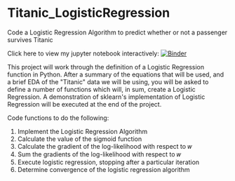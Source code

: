 # Titanic_LogisticRegression
Code a Logistic Regression Algorithm to predict whether or not a passenger survives Titanic

Click here to view my jupyter notebook interactively: [![Binder](https://mybinder.org/badge_logo.svg)](https://mybinder.org/v2/gh/Smitha28/Titanic_LogisticRegression/master)

This project will work through the definition of a Logistic Regression function in Python. After a summary of the equations that will be used, and a brief EDA of the "Titanic" data we will be using, you will be asked to define a number of functions which will, in sum, create a Logistic Regression. A demonstration of sklearn's implementation of Logistic Regression will be executed at the end of the project.

Code functions to do the following:

1. Implement the Logistic Regression Algorithm
2. Calculate the value of the sigmoid function
3. Calculate the gradient of the log-likelihood with respect to  𝑤 
4. Sum the gradients of the log-likelihood with respect to  𝑤 
5. Execute logistic regression, stopping after a particular iteration
6. Determine convergence of the logistic regression algorithm
